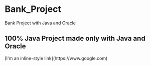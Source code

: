 # Bank_Project
Bank Project with Java and Oracle

<h2>100% Java Project made only with Java and Oracle</h2>
[I'm an inline-style link](https://www.google.com)
